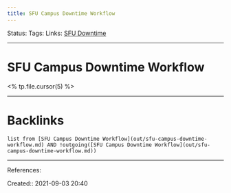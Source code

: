 ```yaml
---
title: SFU Campus Downtime Workflow
---
```

Status: 
Tags: 
Links: [SFU Downtime](out/sfu-downtime.md)
___
# SFU Campus Downtime Workflow
<% tp.file.cursor(5) %>
___
# Backlinks
```dataview
list from [SFU Campus Downtime Workflow](out/sfu-campus-downtime-workflow.md) AND !outgoing([SFU Campus Downtime Workflow](out/sfu-campus-downtime-workflow.md))
```
___
References:

Created:: 2021-09-03 20:40